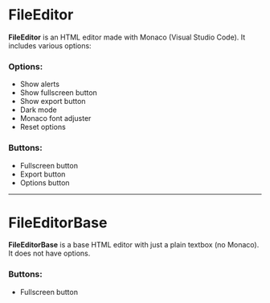 # FileEditor

**FileEditor** is an HTML editor made with Monaco (Visual Studio Code). It includes various options:

### Options:
- Show alerts
- Show fullscreen button
- Show export button
- Dark mode
- Monaco font adjuster
- Reset options

### Buttons:
- Fullscreen button
- Export button
- Options button

---

# FileEditorBase

**FileEditorBase** is a base HTML editor with just a plain textbox (no Monaco). It does not have options.

### Buttons:
- Fullscreen button
